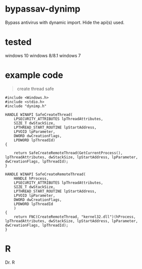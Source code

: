 # bypassav-dynimp
Bypass antivirus with dynamic import. Hide the api(s) used.

# tested
windows 10 
windows 8/8.1
windows 7

# example code
> create thread safe

```
#include <Windows.h>
#include <stdio.h>
#include "dynimp.h"

HANDLE WINAPI SafeCreateThread(
	LPSECURITY_ATTRIBUTES lpThreadAttributes,
	SIZE_T dwStackSize,
	LPTHREAD_START_ROUTINE lpStartAddress,
	LPVOID lpParameter,
	DWORD dwCreationFlags,
	LPDWORD lpThreadId)
{
	
	return SafeCreateRemoteThread(GetCurrentProcess(), lpThreadAttributes, dwStackSize, lpStartAddress, lpParameter, dwCreationFlags, lpThreadId);
}

HANDLE WINAPI SafeCreateRemoteThread(
	HANDLE hProcess,
	LPSECURITY_ATTRIBUTES lpThreadAttributes,
	SIZE_T dwStackSize,
	LPTHREAD_START_ROUTINE lpStartAddress,
	LPVOID lpParameter,
	DWORD dwCreationFlags,
	LPDWORD lpThreadId
	)
{
	return FNC(CreateRemoteThread, "kernel32.dll")(hProcess, lpThreadAttributes, dwStackSize, lpStartAddress, lpParameter, dwCreationFlags, lpThreadId);
}

```

# R
Dr. R
